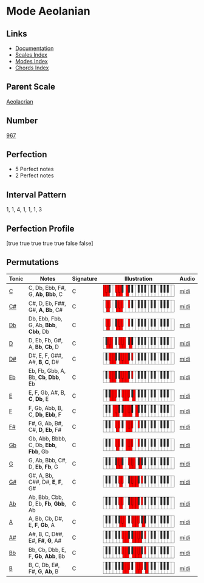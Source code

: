 # Mode Aeolanian

## Links

- [Documentation](index.md)
- [Scales Index](Scales.md)
- [Modes Index](Modes.md)
- [Chords Index](Chords.md)

## Parent Scale

[Aeolacrian](ScaleAeolacrian.md)

## Number

[967](https://ianring.com/musictheory/scales/967)

## Perfection

- 5 Perfect notes
- 2 Perfect notes

## Interval Pattern

1, 1, 4, 1, 1, 1, 3

## Perfection Profile

[true true true true true false false]

## Permutations

| Tonic | Notes | Signature | Illustration | Audio |
|-------|-------|-----------|--------------|-------|
| [C](ModeCNaturalAeolanian.md) | C, Db, Ebb, F#, G, **Ab**, **Bbb**, C | C | ![CNaturalAeolanian](ModeCNaturalAeolanian.png) | [midi](https://github.com/edipermadi/music/blob/main/docs/ModeCNaturalAeolanian.mid?raw=true) |
| [C#](ModeCSharpAeolanian.md) | C#, D, Eb, F##, G#, **A**, **Bb**, C# | C | ![CSharpAeolanian](ModeCSharpAeolanian.png) | [midi](https://github.com/edipermadi/music/blob/main/docs/ModeCSharpAeolanian.mid?raw=true) |
| [Db](ModeDFlatAeolanian.md) | Db, Ebb, Fbb, G, Ab, **Bbb**, **Cbb**, Db | C | ![DFlatAeolanian](ModeDFlatAeolanian.png) | [midi](https://github.com/edipermadi/music/blob/main/docs/ModeDFlatAeolanian.mid?raw=true) |
| [D](ModeDNaturalAeolanian.md) | D, Eb, Fb, G#, A, **Bb**, **Cb**, D | C | ![DNaturalAeolanian](ModeDNaturalAeolanian.png) | [midi](https://github.com/edipermadi/music/blob/main/docs/ModeDNaturalAeolanian.mid?raw=true) |
| [D#](ModeDSharpAeolanian.md) | D#, E, F, G##, A#, **B**, **C**, D# | C | ![DSharpAeolanian](ModeDSharpAeolanian.png) | [midi](https://github.com/edipermadi/music/blob/main/docs/ModeDSharpAeolanian.mid?raw=true) |
| [Eb](ModeEFlatAeolanian.md) | Eb, Fb, Gbb, A, Bb, **Cb**, **Dbb**, Eb | C | ![EFlatAeolanian](ModeEFlatAeolanian.png) | [midi](https://github.com/edipermadi/music/blob/main/docs/ModeEFlatAeolanian.mid?raw=true) |
| [E](ModeENaturalAeolanian.md) | E, F, Gb, A#, B, **C**, **Db**, E | C | ![ENaturalAeolanian](ModeENaturalAeolanian.png) | [midi](https://github.com/edipermadi/music/blob/main/docs/ModeENaturalAeolanian.mid?raw=true) |
| [F](ModeFNaturalAeolanian.md) | F, Gb, Abb, B, C, **Db**, **Ebb**, F | C | ![FNaturalAeolanian](ModeFNaturalAeolanian.png) | [midi](https://github.com/edipermadi/music/blob/main/docs/ModeFNaturalAeolanian.mid?raw=true) |
| [F#](ModeFSharpAeolanian.md) | F#, G, Ab, B#, C#, **D**, **Eb**, F# | C | ![FSharpAeolanian](ModeFSharpAeolanian.png) | [midi](https://github.com/edipermadi/music/blob/main/docs/ModeFSharpAeolanian.mid?raw=true) |
| [Gb](ModeGFlatAeolanian.md) | Gb, Abb, Bbbb, C, Db, **Ebb**, **Fbb**, Gb | C | ![GFlatAeolanian](ModeGFlatAeolanian.png) | [midi](https://github.com/edipermadi/music/blob/main/docs/ModeGFlatAeolanian.mid?raw=true) |
| [G](ModeGNaturalAeolanian.md) | G, Ab, Bbb, C#, D, **Eb**, **Fb**, G | C | ![GNaturalAeolanian](ModeGNaturalAeolanian.png) | [midi](https://github.com/edipermadi/music/blob/main/docs/ModeGNaturalAeolanian.mid?raw=true) |
| [G#](ModeGSharpAeolanian.md) | G#, A, Bb, C##, D#, **E**, **F**, G# | C | ![GSharpAeolanian](ModeGSharpAeolanian.png) | [midi](https://github.com/edipermadi/music/blob/main/docs/ModeGSharpAeolanian.mid?raw=true) |
| [Ab](ModeAFlatAeolanian.md) | Ab, Bbb, Cbb, D, Eb, **Fb**, **Gbb**, Ab | C | ![AFlatAeolanian](ModeAFlatAeolanian.png) | [midi](https://github.com/edipermadi/music/blob/main/docs/ModeAFlatAeolanian.mid?raw=true) |
| [A](ModeANaturalAeolanian.md) | A, Bb, Cb, D#, E, **F**, **Gb**, A | C | ![ANaturalAeolanian](ModeANaturalAeolanian.png) | [midi](https://github.com/edipermadi/music/blob/main/docs/ModeANaturalAeolanian.mid?raw=true) |
| [A#](ModeASharpAeolanian.md) | A#, B, C, D##, E#, **F#**, **G**, A# | C | ![ASharpAeolanian](ModeASharpAeolanian.png) | [midi](https://github.com/edipermadi/music/blob/main/docs/ModeASharpAeolanian.mid?raw=true) |
| [Bb](ModeBFlatAeolanian.md) | Bb, Cb, Dbb, E, F, **Gb**, **Abb**, Bb | C | ![BFlatAeolanian](ModeBFlatAeolanian.png) | [midi](https://github.com/edipermadi/music/blob/main/docs/ModeBFlatAeolanian.mid?raw=true) |
| [B](ModeBNaturalAeolanian.md) | B, C, Db, E#, F#, **G**, **Ab**, B | C | ![BNaturalAeolanian](ModeBNaturalAeolanian.png) | [midi](https://github.com/edipermadi/music/blob/main/docs/ModeBNaturalAeolanian.mid?raw=true) |
